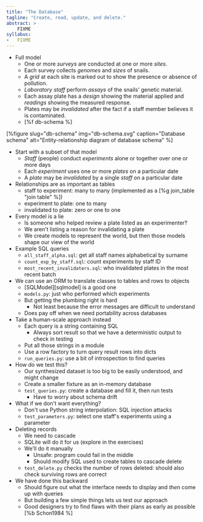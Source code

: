 ```yaml
---
title: "The Database"
tagline: "Create, read, update, and delete."
abstract: >
    FIXME
syllabus:
-   FIXME
---
```


-   Full model
    -   One or more *surveys* are conducted at one or more *sites*.
    -   Each survey collects *genomes* and *sizes* of snails.
    -   A *grid* at each site is marked out to show the presence or absence of pollution.
    -   *Laboratory staff* perform *assays* of the snails' genetic material.
    -   Each assay plate has a *design* showing the material applied and *readings* showing the measured response.
    -   Plates may be *invalidated* after the fact if a staff member believes it is contaminated.
    -   [%f db-schema %]

[%figure
  slug="db-schema"
  img="db-schema.svg"
  caption="Database schema"
  alt="Entity-relationship diagram of database schema"
%]

-   Start with a subset of that model
    -   *Staff* (people) conduct *experiments* alone or together over one or more days
    -   Each *experiment* uses one or more *plates* on a particular date
    -   A *plate* may be *invalidated* by a single *staff* on a particular date
-   Relationships are as important as tables
    -   staff to experiment: many to many (implemented as a [%g join_table "join table" %])
    -   experiment to plate: one to many
    -   invalidated to plate: zero or one to one
-   Every model is a lie
    -   Is someone who helped review a plate listed as an experimenter?
    -   We aren't listing a reason for invalidating a plate
    -   We create models to represent the world, but then those models shape our view of the world
-   Example SQL queries
    -   `all_staff_alpha.sql`: get all staff names alphabetical by surname
    -   `count_exp_by_staff.sql`: count experiments by staff ID
    -   `most_recent_invalidaters.sql`: who invalidated plates in the most recent batch
-   We can use an ORM to translate classes to tables and rows to objects
    -   [SQLModel][sqlmodel] is a good one
    -   `models.py`: just who performed which experiments
    -   But getting the plumbing right is hard
        -   Not least because the error messages are difficult to understand
    -   Does pay off when we need portability across databases
-   Take a human-scale approach instead
    -   Each query is a string containing SQL
        -   Always sort result so that we have a deterministic output to check in testing
    -   Put all those strings in a module
    -   Use a row factory to turn query result rows into dicts
    -   `run_queries.py`: use a bit of introspection to find queries
-   How do we test this?
    -   Our synthesized dataset is too big to be easily understood, and might change
    -   Create a smaller fixture as an in-memory database
    -   `test_queries.py`: create a database and fill it, then run tests
        -   Have to worry about schema drift
-   What if we don't want everything?
    -   Don't use Python string interpolation: SQL injection attacks
    -   `test_parameters.py`: select one staff's experiments using a parameter
-   Deleting records
    -   We need to cascade
    -   SQLite will do it for us (explore in the exercises)
    -   We'll do it manually
        -   Unsafe: program could fail in the middle
        -   Should modify SQL used to create tables to cascade delete
    -   `test_delete.py` checks the number of rows deleted: should also check surviving rows are correct
-   We have done this backward
    -   Should figure out what the interface needs to display and *then* come up with queries
    -   But building a few simple things lets us test our approach
    -   Good designers try to find flaws with their plans as early as possible [%b Schon1984 %]
